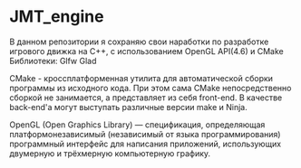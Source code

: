 # JMT_engine
В данном репозитории я сохраняю свои наработки по разработке игрового движка на C++, с использованием OpenGL API(4.6) и CMake
Библиотеки: Glfw Glad

CMake - кроcсплатформенная утилита для автоматической сборки программы из исходного кода. 
При этом сама CMake непосредственно сборкой не занимается, а представляет из себя front-end. 
В качестве back-end'a могут выступать различные версии make и Ninja.

OpenGL (Open Graphics Library) — спецификация, определяющая платформонезависимый (независимый от языка программирования) 
программный интерфейс для написания приложений, использующих двумерную и трёхмерную компьютерную графику.



